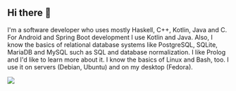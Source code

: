 ## Hi there 👋

<!--
**Lorin-Lange/Lorin-Lange** is a ✨ _special_ ✨ repository because its `README.md` (this file) appears on your GitHub profile.
Here are some ideas to get you started:
- 🔭 I’m currently working on ...
- 🌱 I’m currently learning ...
- 👯 I’m looking to collaborate on ...
- 🤔 I’m looking for help with ...
- 💬 Ask me about ...
- 📫 How to reach me: ...
- 😄 Pronouns: ...
- ⚡ Fun fact: ...
-->


I'm a software developer who uses mostly Haskell, C++, Kotlin, Java and C.
For Android and Spring Boot development I use Kotlin and Java. Also, I know the basics of relational database systems like PostgreSQL, SQLite, MariaDB and MySQL such as SQL and 
database normalization.
I like Prolog and I'd like to learn more about it.
I know the basics of Linux and Bash, too. I use it on servers (Debian, Ubuntu) and on my desktop (Fedora).

[![](https://img.shields.io/badge/Fedora_Linux-informational?style=flat&logo=fedora)](https://fedoraproject.org/)


